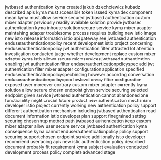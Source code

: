 jwtbased authentication kyma created jakub dziechciewicz kubadz described apis kyma must accessible token issued kyma dex component mean kyma must allow service secured jwtbased authentication custom mixer adapter previously readily available solution provide jwtbased authentication kyma inhouse solution secure service kyma mixer adapter maintaining adapter troublesome process requires building new istio image new istio release information istio api gateway see jwtbased authentication enduserauthenticationpolicy recent development istio project concerning enduserauthenticationpolicy jwt authentication filter attracted lot attention investigation conducted judge whether development replace custom mixer adapter kyma istio allows secure microservices jwtbased authentication enabling jwt authentication filter enduserauthenticationpolicyspec add jwt authentication filter mixer adapter configuration application specified enduserauthenticationpolicyspecbinding however according conversation enduserauthenticationpolicyspec lowlevel envoy filter configuration exposed user moreover contrary custom mixer adapter currently kyma solution allow secure chosen endpoint given service securing selected endpoint given service jwtbased authentication cannot abandoned one functionality might crucial future product new authentication mechanism developer istio project currently working new authentication policy support different authentication mechanism including jwtbased authentication read document information istio developer plan support finegrained setting securing chosen http method path jwtbased authentication keep custom mixer adapter allow user secure service jwtbased authentication kyma consequence kyma cannot enduserauthenticationpolicy policy support securing support chosen endpoint service additionally istio developer recommend userfacing apis new istio authentication policy described document probably fit requirement kyma subject evaluation conducted development process policy complete advanced stage